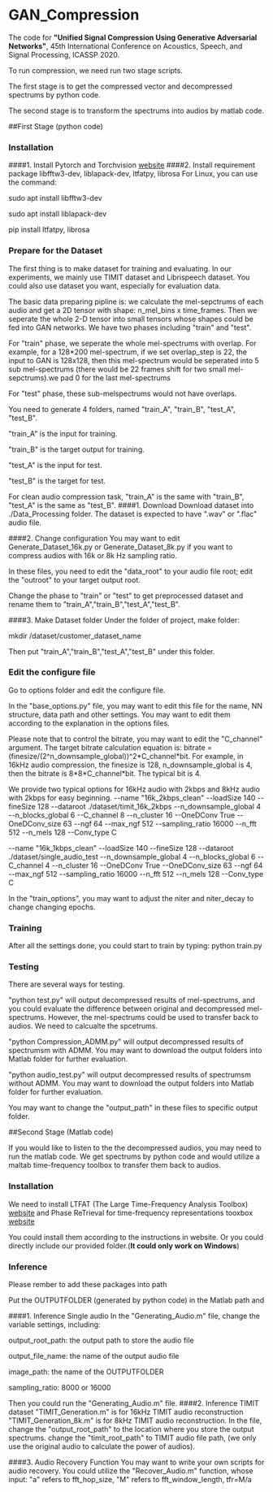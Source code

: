 # GAN_Compression
The code for **"Unified Signal Compression Using Generative Adversarial Networks"**, 45th International Conference on Acoustics, Speech, and Signal Processing, ICASSP 2020.

To run compression, we need run two stage scripts.

The first stage is to get the compressed vector and decompressed spectrums by python code.

The second stage is to transform the spectrums into audios by matlab code.

##First Stage (python code)
### Installation 
####1. Install Pytorch and Torchvision [website](https://pytorch.org/)
####2. Install requirement package libfftw3-dev, liblapack-dev, ltfatpy, librosa
For Linux, you can use the command:

sudo apt install libfftw3-dev

sudo apt install liblapack-dev

pip install ltfatpy, librosa 

### Prepare for the Dataset
The first thing is to make dataset for training and evaluating. In our experiments, we mainly use TIMIT dataset and Librispeech dataset. You could also use dataset you want, especially for evaluation data.

The basic data preparing pipline is: we calculate the mel-sepctrums of each audio and get a 2D tensor with shape: n_mel_bins x time_frames. Then we seperate the whole 2-D tensor into small tensors whose shapes could be fed into GAN networks. We have two phases including "train" and "test".

For "train" phase, we seperate the whole mel-spectrums with overlap. For example, for a 128*200 mel-spectrum, if we set overlap_step is 22, the input to GAN is 128x128, then this mel-spectrum would be seperated into 5 sub mel-spectrums (there would be 22 frames shift for two small mel-sepctrums).we pad 0 for the last mel-spectrums

For "test" phase, these sub-melspectrums would not have overlaps.

You need to generate 4 folders, named "train_A", "train_B", "test_A", "test_B".

"train_A" is the input for training.

"train_B" is the target output for training.

"test_A" is the input for test.

"test_B" is the target for test.

For clean audio compression task, "train_A" is the same with "train_B", "test_A" is the same as "test_B".
####1. Download
Download dataset into ./Data_Processing folder. The dataset is expected to have ".wav" or ".flac" audio file.

####2. Change configuration
You may want to edit Generate_Dataset_16k.py or Generate_Dataset_8k.py if you want to compress audios with 16k or 8k Hz sampling ratio.

In these files, you need to edit the "data_root" to your audio file root; edit the "outroot" to your target output root.

Change the phase to "train" or "test" to get preprocessed dataset and rename them to  "train_A","train_B","test_A","test_B".

####3. Make Dataset folder
Under the folder of project, make folder:

mkdir /dataset/customer_dataset_name

Then put "train_A","train_B","test_A","test_B" under this folder.

### Edit the configure file

Go to options folder and edit the configure file. 

In the "base_options.py" file, you may want to edit this file for the name, NN structure, data path and other settings.
You may want to edit them according to the explanation in the options files. 

Please note that to control the bitrate, you may want to edit the "C_channel" argument.
The target bitrate calculation equation is: bitrate = (finesize/(2^n_downsample_global))^2\*C_channel\*bit.
For example, in 16kHz audio compression, the finesize is 128, n_downsample_global is 4, then the bitrate is 8\*8\*C_channel*bit.
The typical bit is 4.


We provide two typical options for 16kHz audio with 2kbps and 8kHz audio with 2kbps for easy beginning. 
 --name "16k_2kbps_clean" --loadSize 140 --fineSize 128 --dataroot ./dataset/timit_16k_2kbps --n_downsample_global 4 --n_blocks_global 6 --C_channel 8 --n_cluster 16 --OneDConv True --OneDConv_size 63 --ngf 64 --max_ngf 512 --sampling_ratio 16000 --n_fft 512 --n_mels 128 --Conv_type C
 
 --name "16k_1kbps_clean" --loadSize 140 --fineSize 128 --dataroot ./dataset/single_audio_test --n_downsample_global 4 --n_blocks_global 6 --C_channel 4 --n_cluster 16 --OneDConv True --OneDConv_size 63 --ngf 64 --max_ngf 512 --sampling_ratio 16000 --n_fft 512 --n_mels 128 --Conv_type C 
 
 In the "train_options", you may want to adjust the niter and niter_decay to change changing epochs.
 
 ### Training 
 After all the settings done, you could start to train by typing:
 python train.py
 
 ### Testing
 There are several ways for testing.
 
 "python test.py" will output decompressed results of mel-spectrums, and you could evaluate the difference between original and decompressed mel-spectrums. However, the mel-spectrums could be used to transfer back to audios. We need to calcualte the spcetrums.
 
 "python Compression_ADMM.py" will output decompressed results of spectrumsm with ADMM. You may want to download the output folders into Matlab folder for further evaluation.
 
 "python audio_test.py" will output decompressed results of spectrumsm without ADMM. You may want to download the output folders into Matlab folder for further evaluation.
 
 You may want to change the "output_path" in these files to specific output folder.
 
 ##Second Stage (Matlab code)

If you would like to listen to the the decompressed audios, you may need to run the matlab code.
We get spectrums by python code and would utilize a maltab time-frequency toolbox to transfer them back to audios.

### Installation
We need to install LTFAT (The Large Time-Frequency Analysis Toolbox) [website](http://ltfat.github.io/doc/demos/demo_frsynabs.html) and Phase ReTrieval for time-frequency representations tooxbox [website](https://github.com/ltfat/phaseret)

You could install them according to the instructions in website. Or you could directly include our provided folder.(**It could only work on Windows**)

### Inference

Please rember to add these  packages into path 

Put the OUTPUTFOLDER (generated by python code) in the Matlab path and 

####1. Inference Single audio
In the "Generating_Audio.m" file, change the variable settings, including:

output_root_path: the output path to store the audio file

output_file_name: the name of the output audio file

image_path: the name of the OUTPUTFOLDER

sampling_ratio: 8000 or 16000

Then you could run the "Generating_Audio.m" file.
####2. Inference TIMIT dataset
"TIMIT_Generation.m" is for 16kHz TIMIT audio reconstruction
"TIMIT_Generation_8k.m" is for 8kHz TIMIT audio reconstruction.
In the file, change the "output_root_path" to the location where you store the output spectrums.
change the "timit_root_path" to TIMIT audio file path, (we only use the original audio to calculate the power of audios).

####3. Audio Recovery Function
You may want to write your own scripts for audio recovery.
You could utilize the "Recover_Audio.m" function, whose input: "a" refers to fft_hop_size, "M" refers to fft_window_length, tfr=M/a
